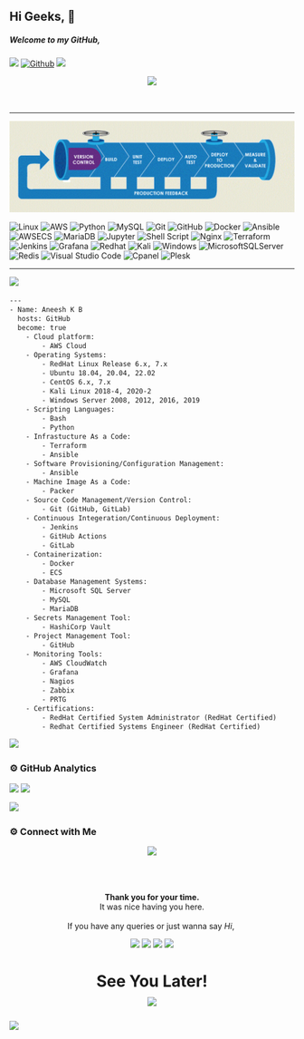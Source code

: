 ## Hi Geeks, 👋

##### Welcome to my GitHub,

![](https://visitor-badge.laobi.icu/badge?page_id=AneeshkbAwait) [![Github](https://img.shields.io/github/followers/AneeshkbAwait?label=Follow&style=social)](https://github.com/AneeshkbAwait)
<a href="https://www.youtube.com/watch?v=dQw4w9WgXcQ"><img src="https://user-images.githubusercontent.com/73097560/115834477-dbab4500-a447-11eb-908a-139a6edaec5c.gif"></a>

<p align="center">
<img src="https://readme-typing-svg.herokuapp.com?color=%232671E5.svg&size=30&center=true&vCenter=true&width=550&height=50&lines=Hey+There+👋,+I'm+Aneesh+K+B;DevOps+Engineer+👨🏻‍💼;Passionate+To+Build+Projects+🛠;A+Problem+Solver+🕵;">
</p>
<br>
<hr>

<center><img alt="Awesome GitHub Profile Readme" src="devops.GIF"> </img></center>

![Linux](https://img.shields.io/badge/Linux-FCC624?style=for-the-badge&logo=linux&logoColor=black) ![AWS](https://img.shields.io/badge/Amazon_AWS-FF9900?style=for-the-badge&logo=amazonaws&logoColor=white) ![Python](https://img.shields.io/badge/python-3670A0?style=for-the-badge&logo=python&logoColor=ffdd54) ![MySQL](https://img.shields.io/badge/mysql-%2300f.svg?style=for-the-badge&logo=mysql&logoColor=white) ![Git](https://img.shields.io/badge/git-%23F05033.svg?style=for-the-badge&logo=git&logoColor=white) ![GitHub](https://img.shields.io/badge/githubactions-%232671E5.svg?style=for-the-badge&logo=githubactions&logoColor=white) ![Docker](https://img.shields.io/badge/docker-%230db7ed.svg?style=for-the-badge&logo=docker&logoColor=white) ![Ansible](https://img.shields.io/badge/Ansible-000000?style=for-the-badge&logo=ansible&logoColor=white) ![AWSECS](https://camo.githubusercontent.com/24ba4f46b1e8c1f6a9af07ed15d72cec542cd8eb069f0f68840cc1286b0ba5db/68747470733a2f2f696d672e736869656c64732e696f2f7374617469632f76313f7374796c653d666f722d7468652d6261646765266d6573736167653d416d617a6f6e2b45435326636f6c6f723d323232323232266c6f676f3d416d617a6f6e2b454353266c6f676f436f6c6f723d464639393030266c6162656c3d) ![MariaDB](https://img.shields.io/badge/MariaDB-003545?style=for-the-badge&logo=mariadb&logoColor=white) ![Jupyter](https://img.shields.io/badge/Jupyter-F37626.svg?&style=for-the-badge&logo=Jupyter&logoColor=white) ![Shell Script](https://img.shields.io/badge/Shell_Script-121011?style=for-the-badge&logo=gnu-bash&logoColor=white) ![Nginx](https://img.shields.io/badge/Nginx-009639?style=for-the-badge&logo=nginx&logoColor=white)  ![Terraform](https://img.shields.io/badge/Terraform-000000?style=for-the-badge&logo=terraform&logoColor=white) ![Jenkins](https://img.shields.io/badge/Jenkins-D24939?style=for-the-badge&logo=Jenkins&logoColor=white) ![Grafana](https://img.shields.io/badge/Grafana-F2F4F9?style=for-the-badge&logo=grafana&logoColor=orange&labelColor=F2F4F9) ![Redhat](https://img.shields.io/badge/Red%20Hat-EE0000?style=for-the-badge&logo=redhat&logoColor=white) ![Kali](https://img.shields.io/badge/Kali_Linux-557C94?style=for-the-badge&logo=kali-linux&logoColor=white) ![Windows](https://img.shields.io/badge/Windows-0078D6?style=for-the-badge&logo=windows&logoColor=white) ![MicrosoftSQLServer](https://img.shields.io/badge/Microsoft%20SQL%20Sever-CC2927?style=for-the-badge&logo=microsoft%20sql%20server&logoColor=white) ![Redis](https://img.shields.io/badge/redis-%23DD0031.svg?style=for-the-badge&logo=redis&logoColor=white) ![Visual Studio Code](https://img.shields.io/badge/Visual%20Studio%20Code-0078d7.svg?style=for-the-badge&logo=visual-studio-code&logoColor=white) ![Cpanel](https://img.shields.io/badge/-cpanel-purple?style=for-the-badge&logo=Cpanel&logoColor=orange) ![Plesk](https://img.shields.io/badge/-Plesk-brown?style=for-the-badge&logo=Plesk&logoColor=white) 
<hr>


<img src="https://readme-typing-svg.herokuapp.com?color=red&size=12&width=180&height=18&lines=A+little+more+about+me...;">

```
---
- Name: Aneesh K B
  hosts: GitHub
  become: true
    - Cloud platform:
        - AWS Cloud
    - Operating Systems:
        - RedHat Linux Release 6.x, 7.x
        - Ubuntu 18.04, 20.04, 22.02
        - CentOS 6.x, 7.x
        - Kali Linux 2018-4, 2020-2
        - Windows Server 2008, 2012, 2016, 2019
    - Scripting Languages:
        - Bash
        - Python    
    - Infrastucture As a Code:
        - Terraform
        - Ansible
    - Software Provisioning/Configuration Management:
        - Ansible
    - Machine Image As a Code: 
        - Packer
    - Source Code Management/Version Control:
        - Git (GitHub, GitLab)
    - Continuous Integeration/Continuous Deployment:
        - Jenkins
        - GitHub Actions
        - GitLab
    - Containerization:
        - Docker
        - ECS
    - Database Management Systems:
        - Microsoft SQL Server
        - MySQL
        - MariaDB
    - Secrets Management Tool:
        - HashiCorp Vault
    - Project Management Tool:
        - GitHub
    - Monitoring Tools:
        - AWS CloudWatch
        - Grafana
        - Nagios
        - Zabbix
        - PRTG
    - Certifications:
        - RedHat Certified System Administrator (RedHat Certified)
        - Redhat Certified Systems Engineer (RedHat Certified)
```     
<a href="https://www.youtube.com/watch?v=dQw4w9WgXcQ"><img src="https://user-images.githubusercontent.com/73097560/115834477-dbab4500-a447-11eb-908a-139a6edaec5c.gif"></a>

### ⚙️ GitHub Analytics

[![](https://github-readme-stats.vercel.app/api?username=AneeshkbAwait&show_icons=true&theme=tokyonight&hide_border=true&width=100%&locale=en)](https://github.com/AneeshkbAwait)
[![](https://github-readme-streak-stats.herokuapp.com/?user=AneeshkbAwait&theme=tokyonight&hide_border=true&width=100%)](https://github.com/AneeshkbAwait)

<a href="https://www.youtube.com/watch?v=dQw4w9WgXcQ"><img src="https://user-images.githubusercontent.com/73097560/115834477-dbab4500-a447-11eb-908a-139a6edaec5c.gif"></a>

### ⚙️ Connect with Me

<!-- ----------- CONNECT WITH ME SECTION ------------ -->
<p align="center">
<img src="https://readme-typing-svg.herokuapp.com?color=FF9900&size=40&center=true&vCenter=true&width=550&height=40&lines=Connect+with+me">
</p>

<br>
<div align="center">
  <br>
  <p><b>Thank you for your time.</b><br>
    It was nice having you here.<br><br>
    If you have any queries or just wanna say <i>Hi</i>,&nbsp;
<p align="center">
<a href="mailto:aneeshawaits@gmail.com"><img src="https://img.shields.io/badge/Gmail-D14836?style=for-the-badge&logo=gmail&logoColor=white"/></a>
<a href="https://www.linkedin.com/in/aneesh-kb-95172990"><img src="https://img.shields.io/badge/LinkedIn-0077B5?style=for-the-badge&logo=linkedin&logoColor=white"/></a> 
<a href="https://www.instagram.com/yousafkhama"><img src="https://img.shields.io/badge/Instagram-E4405F?style=for-the-badge&logo=instagram&logoColor=white"/></a>
<a href="https://wa.me/%2B917736494224?text=This%20message%20from%20GitHub."><img src="https://img.shields.io/badge/WhatsApp-25D366?style=for-the-badge&logo=whatsapp&logoColor=white"/></a>
  </a></p>
</div>

<h1 align="center">See You Later! <br><img src="https://media.giphy.com/media/hvRJCLFzcasrR4ia7z/giphy.gif" width="100px"></h1>

<a href="https://www.youtube.com/watch?v=dQw4w9WgXcQ"><img src="https://user-images.githubusercontent.com/73097560/115834477-dbab4500-a447-11eb-908a-139a6edaec5c.gif"></a>
